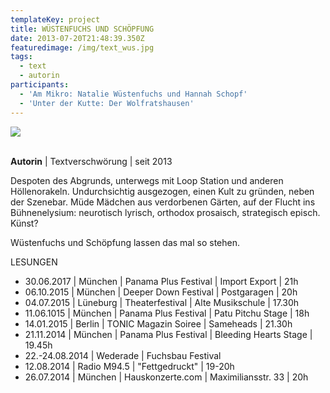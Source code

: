 ```yaml
---
templateKey: project
title: WÜSTENFUCHS UND SCHÖPFUNG
date: 2013-07-20T21:48:39.350Z
featuredimage: /img/text_wus.jpg
tags:
  - text
  - autorin
participants:
  - 'Am Mikro: Natalie Wüstenfuchs und Hannah Schopf'
  - 'Unter der Kutte: Der Wolfratshausen'
---
```

![](/img/wus.png)



\
**Autorin** | Textverschwörung | seit 2013

Despoten des Abgrunds, unterwegs mit Loop Station und anderen Höllenorakeln. Undurchsichtig ausgezogen, einen Kult zu gründen, neben der Szenebar. Müde Mädchen aus verdorbenen Gärten, auf der Flucht ins Bühnenelysium: neurotisch lyrisch, orthodox prosaisch, strategisch episch. Künst?  

Wüstenfuchs und Schöpfung lassen das mal so stehen.  

LESUNGEN

* 30.06.2017 | München | Panama Plus Festival | Import Export | 21h
* 06.10.2015 | München | Deeper Down Festival | Postgaragen | 20h
* 04.07.2015 | Lüneburg | Theaterfestival | Alte Musikschule | 17.30h
* 11.06.1015 | München | Panama Plus Festival | Patu Pitchu Stage | 18h
* 14.01.2015 | Berlin | TONIC Magazin Soiree | Sameheads | 21.30h
* 21.11.2014 | München | Panama Plus Festival | Bleeding Hearts Stage | 19.45h
* 22.-24.08.2014 | Wederade | Fuchsbau Festival 
* 12.08.2014 | Radio M94.5 | "Fettgedruckt" | 19-20h
* 26.07.2014 | München | Hauskonzerte.com | Maximiliansstr. 33 | 20h
